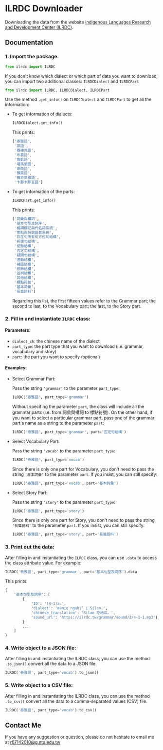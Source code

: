 # **ILRDC Downloader**
Downloading the data from the website [Indigenous Languages Research and Development Center (ILRDC)](https://ilrdc.tw/grammar/index.php).


## **Documentation**

### 1. Import the package.

``` python
from ilrdc import ILRDC
```
If you don't know which dialect or which part of data you want to download, you can import two additional classes: `ILRDCDialect` and `ILRDCPart`

``` python
from ilrdc import ILRDC, ILRDCDialect, ILRDCPart
```
Use the method `.get_info()` on `ILRDCDialect` and `ILRDCPart` to get all the information:
- To get information of dialects:

    ```python
    ILRDCDialect.get_info()
    ```
    This prints:
    ```python
    ['泰雅語', 
     '邵語', 
     '賽德克語', 
     '布農語', 
     '魯凱語', 
     '噶瑪蘭語', 
     '卑南語', 
     '雅美語', 
     '撒奇萊雅語', 
     '卡那卡那富語']
    ```
- To get information of the parts:

    ```python
    ILRDCPart.get_info()
    ```
    This prints:
    ```python
    ['詞彙與構詞',
     '基本句型及詞序',
     '格謂標記與代名詞系統',
     '焦點與時貌語氣系統',
     '存在句所有句方位句結構',
     '祈使句結構',
     '使動結構',
     '否定句結構',
     '疑問句結構',
     '連動結構',
     '補語結構',
     '修飾結構',
     '並列結構',
     '其他結構',
     '標點符號',
     '基本詞彙',
     '長篇語料']
    ```
    Regarding this list, the first fifteen values refer to the Grammar part; the second to last, to the Vocabulary part; the last, to the Story part. 
    
### 2. Fill in and instantiate `ILRDC` class: 
#### Parameters:
* `dialect_ch`: the chinese name of the dialect  
* `part_type`: the part type that you want to download (i.e. grammar, vocabulary and story)
* `part`: the part you want to specify (optional)

#### Examples:
- Select Grammar Part:

    Pass the string `'grammar'` to the parameter `part_type`:

    ```python
    ILRDC('泰雅語', part_type='grammar')
    ```
    Without specifing the parameter `part`, the class will include all the grammar parts (i.e. from 詞彙與構詞 to 標點符號). On the other hand, if you want to select a particular grammar part, pass one of the grammar part's name as a string to the parameter `part`:

    ```python
    ILRDC('泰雅語', part_type='grammar', part='否定句結構')
    ```
- Select Vocabulary Part:
    
  Pass the string `'vocab'` to the parameter `part_type`:

    ```python
    ILRDC('泰雅語', part_type='vocab')
    ```
    Since there is only one part for Vocabulary, you don't need to pass the string `'基本詞彙'` to the parameter `part`. If you insist, you can still specify:
    
    ```python
    ILRDC('泰雅語', part_type='vocab', part='基本詞彙')
    ```
- Select Story Part:
    
  Pass the string `'story'` to the parameter `part_type`:

    ```python
    ILRDC('泰雅語', part_type='story')
    ```
    Since there is only one part for Story, you don't need to pass the string `'長篇語料'` to the parameter `part`. If you insist, you can still specify:
    
    ```python
    ILRDC('泰雅語', part_type='story', part='長篇語料')
    ```
### 3. Print out the data: 
After filling in and instantiating the `ILRDC` class, you can use `.data` to access the class attribute value. For example:

```python
ILRDC('泰雅語', part_type='grammar', part='基本句型及詞序').data
```
This prints:
```python
{
    '基本句型及詞序': [
        {
            'ID': '(4-1)a.',
            'dialect': 'maniq ngahi’ i Silan.',
            'chinese_translation': 'Silan 吃地瓜。',
            'sound_url': 'https://ilrdc.tw/grammar/sound/2/4-1-1.mp3'},
        }
        ...
    ]
}
```

### 4. Write object to a JSON file: 
After filling in and instantiating the ILRDC class, you can use the method `.to_json()` convert all the data to a JSON file.

```python
ILRDC('泰雅語', part_type='vocab').to_json()
```

### 5. Write object to a CSV file: 
After filling in and instantiating the ILRDC class, you can use the method `.to_csv()` convert all the data to a comma-separated values (CSV) file.

```python
ILRDC('泰雅語', part_type='vocab').to_csv()
```

## Contact Me
If you have any suggestion or question, please do not hesitate to email me at r07142010@g.ntu.edu.tw
